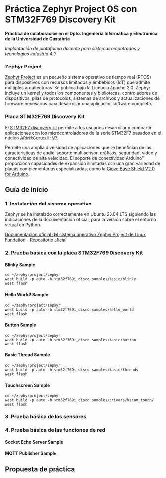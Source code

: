 # Práctica Zephyr Project OS con STM32F769 Discovery Kit

**Práctica de colaboración en el Dpto. Ingeniería Informática y Electrónica de la Universidad de Cantabria**

_Implantación de plataforma docente para sistemas empotrados y tecnologías industria 4.0_

### Zephyr Project 

[Zephyr Project](https://zephyrproject.org/) es un pequeño sistema operativo de tiempo real (RTOS) para dispositivos con recursos limitados y embebidos (IoT) que admite múltiples arquitecturas. Se publica bajo la Licencia Apache 2.0. Zephyr incluye un kernel y todos los componentes y bibliotecas, controladores de dispositivos, pilas de protocolos, sistemas de archivos y actualizaciones de firmware necesarios para desarrollar una aplicación software completa.

### Placa STM32F769 Discovery Kit

El [STM32F7 discovery kit](https://www.st.com/en/evaluation-tools/32f769idiscovery.html) permite a los usuarios desarrollar y compartir aplicaciones con los microcontroladores de la serie STM32F7 basados en el núcleo [ARM®Cortex®-M7](https://www.arm.com/products/silicon-ip-cpu/cortex-m/cortex-m7).

Permite una amplia diversidad de aplicaciones que se benefician de las características de audio, soporte multisensor, gráficos, seguridad, video y conectividad de alta velocidad. El soporte de conectividad Arduino™ proporciona capacidades de expansión ilimitadas con una gran variedad de placas complementarias especializadas, como la [Grove Base Shield V2.0 for Arduino](https://www.seeedstudio.com/Base-Shield-V2.html).

## Guía de inicio

### 1. Instalación del sistema operativo

Zephyr se ha instalado correctamente en Ubuntu 20.04 LTS siguiendo las indicaciones de la documentación oficial, para la versión sobre el entorno virtual en Python.

[Documentación oficial del sistema operativo Zephyr Project de Linux Fundation](https://docs.zephyrproject.org/latest/index.html) - 
[Repositorio oficial](https://github.com/zephyrproject-rtos/zephyr)

### 2. Prueba básica con la placa STM32F769 Discovery Kit

#### Blinky Sample
```
cd ~/zephyrproject/zephyr
west build -p auto -b stm32f769i_disco samples/basic/blinky
west flash
```
#### Hello World! Sample
```
cd ~/zephyrproject/zephyr
west build -p auto -b stm32f769i_disco samples/hello_world
west flash
```

#### Button Sample
```
cd ~/zephyrproject/zephyr
west build -p auto -b stm32f769i_disco samples/basic/button
west flash
```

#### Basic Thread Sample
```
cd ~/zephyrproject/zephyr
west build -p auto -b stm32f769i_disco samples/basic/threads
west flash
```

#### Touchscreen Sample
```
cd ~/zephyrproject/zephyr
west build -p auto -b stm32f769i_disco samples/drivers/kscan_touch/
west flash
```

### 3. Prueba básica de los sensores

### 4. Prueba básica de las funciones de red

#### Socket Echo Server Sample

#### MQTT Publisher Sample

## Propuesta de práctica
